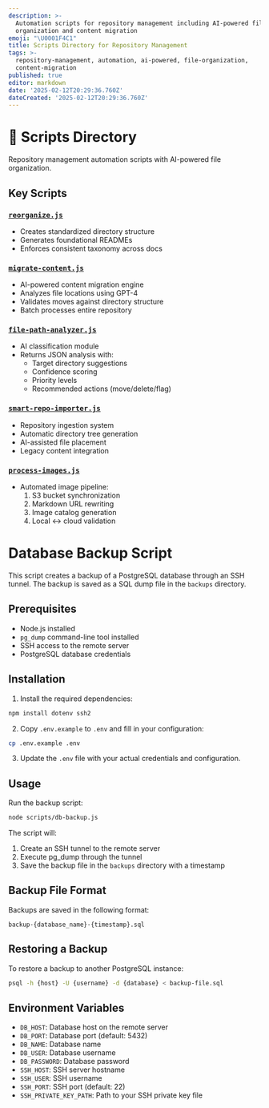 ```yaml
---
description: >-
  Automation scripts for repository management including AI-powered file
  organization and content migration
emoji: "\U0001F4C1"
title: Scripts Directory for Repository Management
tags: >-
  repository-management, automation, ai-powered, file-organization,
  content-migration
published: true
editor: markdown
date: '2025-02-12T20:29:36.760Z'
dateCreated: '2025-02-12T20:29:36.760Z'
---
```

# 📁 Scripts Directory

Repository management automation scripts with AI-powered file organization.

## Key Scripts

### [`reorganize.js`](reorganize.js)

- Creates standardized directory structure
- Generates foundational READMEs
- Enforces consistent taxonomy across docs

### [`migrate-content.js`](migrate-content.js)

- AI-powered content migration engine
- Analyzes file locations using GPT-4
- Validates moves against directory structure
- Batch processes entire repository

### [`file-path-analyzer.js`](file-path-analyzer.js)

- AI classification module
- Returns JSON analysis with:
  - Target directory suggestions
  - Confidence scoring
  - Priority levels
  - Recommended actions (move/delete/flag)

### [`smart-repo-importer.js`](smart-repo-importer.js)

- Repository ingestion system
- Automatic directory tree generation
- AI-assisted file placement
- Legacy content integration

### [`process-images.js`](process-images.js)

- Automated image pipeline:
  1. S3 bucket synchronization
  2. Markdown URL rewriting
  3. Image catalog generation
  4. Local ↔ cloud validation

# Database Backup Script

This script creates a backup of a PostgreSQL database through an SSH tunnel. The backup is saved as a SQL dump file in the `backups` directory.

## Prerequisites

- Node.js installed
- `pg_dump` command-line tool installed
- SSH access to the remote server
- PostgreSQL database credentials

## Installation

1. Install the required dependencies:

```bash
npm install dotenv ssh2
```

2. Copy `.env.example` to `.env` and fill in your configuration:

```bash
cp .env.example .env
```

3. Update the `.env` file with your actual credentials and configuration.

## Usage

Run the backup script:

```bash
node scripts/db-backup.js
```

The script will:

1. Create an SSH tunnel to the remote server
2. Execute pg_dump through the tunnel
3. Save the backup file in the `backups` directory with a timestamp

## Backup File Format

Backups are saved in the following format:

```
backup-{database_name}-{timestamp}.sql
```

## Restoring a Backup

To restore a backup to another PostgreSQL instance:

```bash
psql -h {host} -U {username} -d {database} < backup-file.sql
```

## Environment Variables

- `DB_HOST`: Database host on the remote server
- `DB_PORT`: Database port (default: 5432)
- `DB_NAME`: Database name
- `DB_USER`: Database username
- `DB_PASSWORD`: Database password
- `SSH_HOST`: SSH server hostname
- `SSH_USER`: SSH username
- `SSH_PORT`: SSH port (default: 22)
- `SSH_PRIVATE_KEY_PATH`: Path to your SSH private key file
